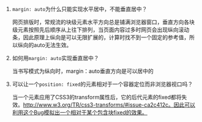1. `margin: auto`为什么只能实现水平居中，不能垂直居中？

    网页排版时，常规流的块级元素水平方向总是铺满浏览器窗口，垂直方向各块级元素按照先后顺序从上往下排列，当页面内容过多时网页会出现纵向滚动条，因此原理上纵向是可以无限扩展的，计算时找不到一个固定的参考值，所以纵向的auto无法生效。
    
2. 如何用`margin: auto`实现垂直居中？

    当书写模式为纵向时，margin：auto垂直方向是可以居中的
    
3. 可以让一个`position: fixed`的元素相对于一个容器定位而非浏览器视口吗？

    当一个元素应用了CSS3的transform属性后，它的后代元素的fixed都将失效。http://www.w3.org/TR/css3-transforms/#issue-ca2c412c。因此可以利用这个Bug模拟出一个相对于某个包含块fixed的效果。
    